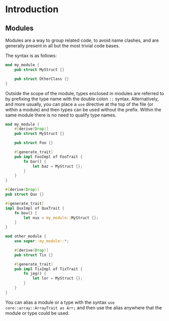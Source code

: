 # Introduction

## Modules

Modules are a way to group related code, to avoid name clashes, and are generally present in all but the most trivial code bases.

The syntax is as follows:

```rust
mod my_module {
    pub struct MyStruct {}

    pub struct OtherClass {}
}
```

Outside the scope of the module, types enclosed in modules are referred to by prefixing the type name with the double colon `::` syntax.
Alternatively, and more usually, you can place a `use` directive at the top of the file (or within a module) and then types can be used without the prefix.
Within the same module there is no need to qualify type names.

```rust
mod my_module {
    #[derive(Drop)]
    pub struct MyStruct {}

    pub struct Foo {}

    #[generate_trait]
    pub impl FooImpl of FooTrait {
        fn bar() {
            let baz = MyStruct {};
        }
    }
}

#[derive(Drop)]
pub struct Qux {}

#[generate_trait]
impl QuxImpl of QuxTrait {
    fn box() {
        let nux = my_module::MyStruct {};
    }
}

mod other_module {
    use super::my_module::*;

    #[derive(Drop)]
    pub struct Tix {}

    #[generate_trait]
    pub impl TixImpl of TixTrait {
        fn jeg() {
            let lor = MyStruct {};
        }
    }
}
```

You can alias a module or a type with the syntax `use core::array::ArrayTrait as Arr;` and then use the alias anywhere that the module or type could be used.
